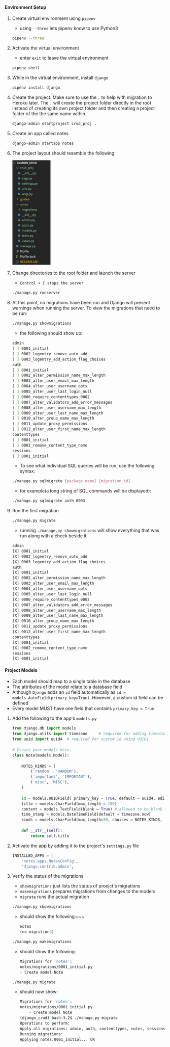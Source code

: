 #### Environment Setup


1) Create virtual environment using `pipenv`

   - using `--three` lets pipenv know to use Python3

    ~~~ bash
    pipenv --three
    ~~~

2) Activate the virtual environment

    - enter `exit` to leave the virtual environment

    ~~~ bash
    pipenv shell
    ~~~

3) While in the virtual environment, install `django`

    ~~~ bash
    pipenv install django
    ~~~

4) Create the project. Make sure to use the `.` to help with migration to Heroku later. The `.` will create the project folder directly in the root instead of creating its own project folder and then creating a project folder of the the same name within.

    ~~~ bash
    django-admin startproject crud_proj .
    ~~~

5) Create an app called notes

    ~~~ bash
    django-admin startapp notes
    ~~~

6) The project layout should resemble the following:

    <img src = "img_doc/project_app_step_1.PNG" width = "25%"/>

7) Change directories to the root folder and launch the server
    - `Control + C stops the server`

    ~~~ bash
    ./manage.py runserver
    ~~~

8) At this point, no migrations have been run and Django will present warnings when running the server. To view the migrations that need to be run:

    ~~~ bash
    ./manage.py showmigrations
    ~~~

    - the following should show up:

    ~~~ bash 
    admin
    [ ] 0001_initial
    [ ] 0002_logentry_remove_auto_add
    [ ] 0003_logentry_add_action_flag_choices
    auth
    [ ] 0001_initial
    [ ] 0002_alter_permission_name_max_length
    [ ] 0003_alter_user_email_max_length
    [ ] 0004_alter_user_username_opts
    [ ] 0005_alter_user_last_login_null
    [ ] 0006_require_contenttypes_0002
    [ ] 0007_alter_validators_add_error_messages
    [ ] 0008_alter_user_username_max_length
    [ ] 0009_alter_user_last_name_max_length
    [ ] 0010_alter_group_name_max_length
    [ ] 0011_update_proxy_permissions
    [ ] 0012_alter_user_first_name_max_length
    contenttypes
    [ ] 0001_initial
    [ ] 0002_remove_content_type_name
    sessions
    [ ] 0001_initial
    ~~~

    - To see what individual SQL queries will be run, use the following syntax:

    ~~~ bash
    ./manage.py sqlmigrate [package_name] [migration_id]
    ~~~

    - for example(a long string of SQL commands will be displayed):
    ~~~ bash
    ./manage.py sqlmigrate auth 0003
    ~~~


9) Run the first migration

    ~~~ bash
    ./manage.py migrate
    ~~~

    - running `./manage.py showmigrations` will show everything that was run along with a check beside it

    ~~~ bash
    admin
    [X] 0001_initial
    [X] 0002_logentry_remove_auto_add
    [X] 0003_logentry_add_action_flag_choices
    auth
    [X] 0001_initial
    [X] 0002_alter_permission_name_max_length
    [X] 0003_alter_user_email_max_length
    [X] 0004_alter_user_username_opts
    [X] 0005_alter_user_last_login_null
    [X] 0006_require_contenttypes_0002
    [X] 0007_alter_validators_add_error_messages
    [X] 0008_alter_user_username_max_length
    [X] 0009_alter_user_last_name_max_length
    [X] 0010_alter_group_name_max_length
    [X] 0011_update_proxy_permissions
    [X] 0012_alter_user_first_name_max_length
    contenttypes
    [X] 0001_initial
    [X] 0002_remove_content_type_name
    sessions
    [X] 0001_initial
    ~~~



#### Project Models
- Each model should map to a single table in the database
- The attributes of the model relate to a database field 
- Although `Django` adds an `id` field automatically as  `id = models.AutoField(primary_key=True)`. However, a custom id field can be defined
- Every model MUST have one field that contains `primary_key = True`

1) Add the following to the app's `models.py`

    ~~~ py
    from django.db import models
    from django.utils import timezone     # required for adding timestamp info
    from uuid import uuid4  # required for custom id using UUIDs

    # Create your models here.
    class Note(models.Model):

        NOTES_KINDS = (
            ('random', 'RANDOM'),
            ('important', 'IMPORTANT'),
            ('misc', 'MISC'),
        )

        id = models.UUIDField( primary_key = True, default = uuid4, editable = False)
        title = models.CharField(max_length = 100)
        content = models.TextField(blank = True) # allowed to be blank
        time_stamp = models.DateTimeField(default = timezone.now)
        kinds = models.CharField(max_length=50, choices = NOTES_KINDS, default = 'misc')

        def __str__(self):
            return self.title
    ~~~

2) Activate the app by adding it to the project's `settings.py` file

    ~~~ py
    INSTALLED_APPS = [
        'notes.apps.NotesConfig',
        'django.contrib.admin',
    ~~~

3) Verify the status of the migrations

   - `showmigrations` just lists the status of proejct's migrations
   - `makemigrations` prepares migrations from changes to the models
   - `migrate` runs the actual migration


    ~~~ bash
    ./manage.py showmigrations
    ~~~

    - should show the following:~~~

        ~~~ bash
        notes
        (no migrations)
        ~~~

    ~~~ bash
    ./manage.py makemigrations
    ~~~

    - should show the following:

        ~~~ bash
        Migrations for 'notes':
        notes/migrations/0001_initial.py
        - Create model Note 
        ~~~


    ~~~ bash
    ./manage.py migrate
    ~~~

    - should now show:

        ~~~ bash
        Migrations for 'notes':
        notes/migrations/0001_initial.py
            - Create model Note
        (django_crud) bash-3.2$ ./manage.py migrate
        Operations to perform:
        Apply all migrations: admin, auth, contenttypes, notes, sessions
        Running migrations:
        Applying notes.0001_initial... OK
        ~~~
